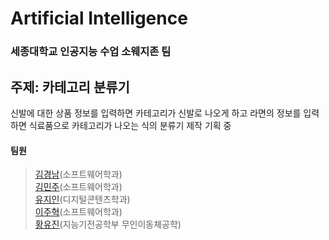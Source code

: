 # Artificial Intelligence
### 세종대학교 인공지능 수업 소웨지존 팀


## 주제: 카테고리 분류기
신발에 대한 상품 정보를 입력하면 카테고리가 신발로 나오게 하고
라면의 정보를 입력하면 식료품으로 카테고리가 나오는 식의 분류기 제작 기획 중


#### 팀원
> [김경남](https://github.com/kimkyeongnam)(소프트웨어학과)  
> [김민주](https://github.com/min942773)(소프트웨어학과)  
> [유지인](https://github.com/jiin0217)(디지털콘텐츠학과)  
> [이주혁](https://github.com/zero5two4)(소프트웨어학과)  
> [황유진](https://github.com/hyj378)(지능기전공학부 무인이동체공학)
